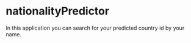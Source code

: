 # nationalityPredictor

In this application you can search for your predicted country id by your name.
